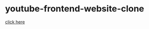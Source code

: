 

# youtube-frontend-website-clone
[click here](https://akshitadanewala.github.io/youtube-frontend-website-clone/)
